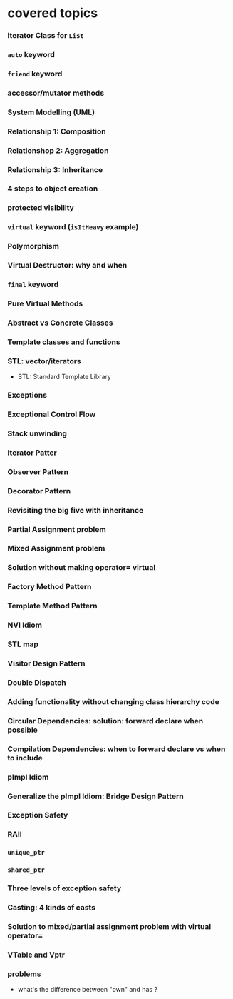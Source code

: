 # covered topics

### Iterator Class for `List`

### `auto` keyword

### `friend` keyword

### accessor/mutator methods

### System Modelling (UML)

### Relationship 1: Composition

### Relationshop 2: Aggregation

### Relationship 3: Inheritance

### 4 steps to object creation

### protected visibility

### `virtual` keyword (`isItHeavy` example) 

### Polymorphism 

### Virtual Destructor: why and when

### `final` keyword

### Pure Virtual Methods

### Abstract vs Concrete Classes

### Template classes and functions

### STL: vector/iterators

- STL: Standard Template Library

### Exceptions

### Exceptional Control Flow 

### Stack unwinding

### Iterator Patter

### Observer Pattern

### Decorator Pattern

### Revisiting the big five with inheritance

### Partial Assignment problem

### Mixed Assignment problem

### Solution without making operator= virtual

### Factory Method Pattern

### Template Method Pattern

### NVI Idiom

### STL map

### Visitor Design Pattern

### Double Dispatch

### Adding functionality without changing class hierarchy code

### Circular Dependencies: solution: forward declare when possible

### Compilation Dependencies: when to forward declare vs when to include

### pImpl Idiom

### Generalize the pImpl Idiom: Bridge Design Pattern

### Exception Safety

### RAII

### `unique_ptr`

### `shared_ptr`

### Three levels of exception safety

### Casting: 4 kinds of casts

### Solution to mixed/partial assignment problem with virtual operator=

### VTable and Vptr

### problems

- what's the difference between "own" and has ?
